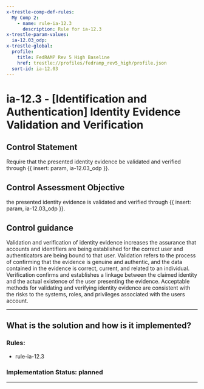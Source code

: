 ```yaml
---
x-trestle-comp-def-rules:
  My Comp 2:
    - name: rule-ia-12.3
      description: Rule for ia-12.3
x-trestle-param-values:
  ia-12.03_odp:
x-trestle-global:
  profile:
    title: FedRAMP Rev 5 High Baseline
    href: trestle://profiles/fedramp_rev5_high/profile.json
  sort-id: ia-12.03
---
```


# ia-12.3 - \[Identification and Authentication\] Identity Evidence Validation and Verification

## Control Statement

Require that the presented identity evidence be validated and verified through {{ insert: param, ia-12.03_odp }}.

## Control Assessment Objective

the presented identity evidence is validated and verified through {{ insert: param, ia-12.03_odp }}.

## Control guidance

Validation and verification of identity evidence increases the assurance that accounts and identifiers are being established for the correct user and authenticators are being bound to that user. Validation refers to the process of confirming that the evidence is genuine and authentic, and the data contained in the evidence is correct, current, and related to an individual. Verification confirms and establishes a linkage between the claimed identity and the actual existence of the user presenting the evidence. Acceptable methods for validating and verifying identity evidence are consistent with the risks to the systems, roles, and privileges associated with the users account.

______________________________________________________________________

## What is the solution and how is it implemented?

<!-- For implementation status enter one of: implemented, partial, planned, alternative, not-applicable -->

<!-- Note that the list of rules under ### Rules: is read-only and changes will not be captured after assembly to JSON -->

<!-- Add control implementation description here for control: ia-12.3 -->

### Rules:

  - rule-ia-12.3

### Implementation Status: planned

______________________________________________________________________
